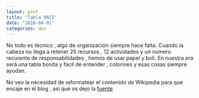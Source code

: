 ```yaml
---
layout: post
title: "Tabla RACI"
date: "2010-04-01"
categories: dev
---
```


No todo es técnico , algo de organización siempre hace falta. Cuando la cabeza no llega a retener 25 recursos , 12 actividades y un numero recurente de responsabilidades , hemos de usar papel y boli. En nuestra era será una tabla bonita y facil de entender , colorines y esas cosas siempre ayudan.

No veo la necesidad de reformatear el contenido de Wikipedia para que encaje en el blog , asi que os dejo la [fuente](https://es.wikipedia.org/wiki/Matriz_de_Asignaci%C3%B3n_de_Responsabilidades)
